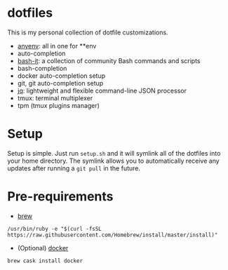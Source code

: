 # dotfiles

This is my personal collection of dotfile customizations.

* [anyenv](https://github.com/riywo/anyenv): all in one for \*\*env
* auto-completion
* [bash-it](https://github.com/Bash-it/bash-it): a collection of community Bash commands and scripts
* bash-completion
* docker auto-completion setup
* git, git auto-completion setup
* [jq](https://stedolan.github.io/jq/): lightweight and flexible command-line JSON processor
* tmux: terminal multiplexer
* tpm (tmux plugins manager)

# Setup
Setup is simple. Just run `setup.sh` and it will symlink all of the dotfiles into your home directory. The symlink allows you to automatically receive any updates after running a `git pull` in the future.

# Pre-requirements

* [brew](https://brew.sh/index_zh-tw)

```shell
/usr/bin/ruby -e "$(curl -fsSL https://raw.githubusercontent.com/Homebrew/install/master/install)"
```

* (Optional) [docker](https://www.docker.com/)

```shell
brew cask install docker
```
